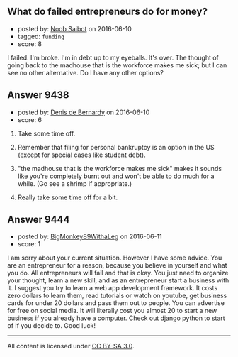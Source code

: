 ## What do failed entrepreneurs do for money?

- posted by: [Noob Saibot](https://stackexchange.com/users/1826177/noob-saibot) on 2016-06-10
- tagged: `funding`
- score: 8

I failed. I'm broke. I'm in debt up to my eyeballs. It's over. The thought of going back to the madhouse that is the workforce makes me sick; but I can see no other alternative. Do I have any other options?


## Answer 9438

- posted by: [Denis de Bernardy](https://stackexchange.com/users/182468/denis-de-bernardy) on 2016-06-10
- score: 6

1. Take some time off.

2. Remember that filing for personal bankruptcy is an option in the US (except for special cases like student debt).

3. "the madhouse that is the workforce makes me sick" makes it sounds like you're completely burnt out and won't be able to do much for a while. (Go see a shrimp if appropriate.)

4. Really take some time off for a bit.


## Answer 9444

- posted by: [BigMonkey89WithaLeg](https://stackexchange.com/users/8615858/bigmonkey89withaleg) on 2016-06-11
- score: 1

I am sorry about your current situation. However I have some advice. You are an entrepreneur for a reason, because you believe in yourself and what you do. All entrepreneurs will fail and that is okay. You just need to organize your thought, learn a new skill, and as an entrepreneur start a business with it. I suggest you try to learn a web app development framework. It costs zero dollars to learn them, read tutorials or watch on youtube, get business cards for under 20 dollars and pass them out to people. You can advertise for free on social media. It will literally cost you almost 20 to start a new business if you already have a computer. 
Check out django python to start of if you decide to. Good luck!



---

All content is licensed under [CC BY-SA 3.0](https://creativecommons.org/licenses/by-sa/3.0/).
